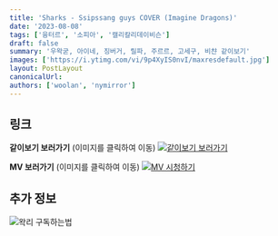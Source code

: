 ```yaml
---
title: 'Sharks - Ssipssang guys COVER (Imagine Dragons)'
date: '2023-08-08'
tags: ['융터르', '소피아', '캘리칼리데이비슨']
draft: false
summary: '우왁굳, 아이네, 징버거, 릴파, 주르르, 고세구, 비챤 같이보기'
images: ['https://i.ytimg.com/vi/9p4XyIS0nvI/maxresdefault.jpg']
layout: PostLayout
canonicalUrl:
authors: ['woolan', 'nymirror']
---
```


## 링크

**같이보기 보러가기** (이미지를 클릭하여 이동)
[![같이보기 보러가기](https://cdn.discordapp.com/attachments/1136601898116464710/1137050327938506852/logo.png)](https://cafe.naver.com/steamindiegame/12350845)

**MV 보러가기** (이미지를 클릭하여 이동)
[![MV 시청하기](https://i.ytimg.com/vi/9p4XyIS0nvI/maxresdefault.jpg)](https://youtu.be/9p4XyIS0nvI)

## 추가 정보

![왁리 구독하는법](https://cdn.discordapp.com/attachments/1136601898116464710/1137049857136267374/--2cut.gif)
